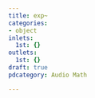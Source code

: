 ```yaml
---
title: exp~
categories:
- object
inlets:
  1st: {}
outlets:
  1st: {}
draft: true
pdcategory: Audio Math

---
```

